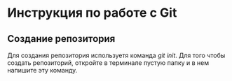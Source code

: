 # Инструкция по работе с Git

## Создание репозитория
Для создания репозитория используетя команда *git init*. Для того чтобы создать репозиторий, откройте в терминале пустую папку и в нем напишите эту команду.
